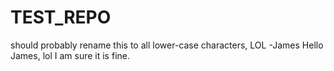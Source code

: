 # TEST_REPO
should probably rename this to all lower-case characters, LOL -James
Hello James, lol I am sure it is fine.
